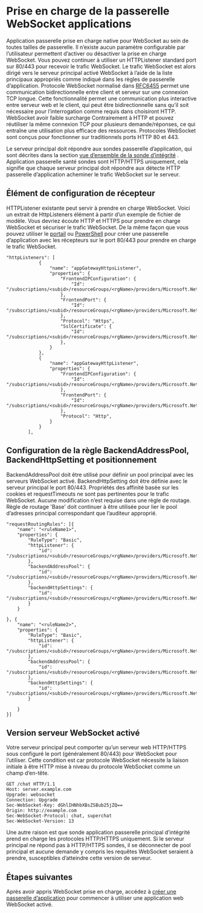 <properties
   pageTitle="Prise en charge de la passerelle WebSocket applications | Microsoft Azure"
   description="Cette page fournit une vue d’ensemble de la prise en charge de l’Application passerelle WebSocket."
   documentationCenter="na"
   services="application-gateway"
   authors="amsriva"
   manager="rossort"
   editor="amsriva"/>
<tags
   ms.service="application-gateway"
   ms.devlang="na"
   ms.topic="article"
   ms.tgt_pltfrm="na"
   ms.workload="infrastructure-services"
   ms.date="09/16/2016"
   ms.author="amsriva"/>

# <a name="application-gateway-websocket-support"></a>Prise en charge de la passerelle WebSocket applications

Application passerelle prise en charge native pour WebSocket au sein de toutes tailles de passerelle. Il n’existe aucun paramètre configurable par l’utilisateur permettent d’activer ou désactiver la prise en charge WebSocket. Vous pouvez continuer à utiliser un HTTPListener standard port sur 80/443 pour recevoir le trafic WebSocket. Le trafic WebSocket est alors dirigé vers le serveur principal activé WebSocket à l’aide de la liste principaux appropriés comme indiqué dans les règles de passerelle d’application. Protocole WebSocket normalisé dans [RFC6455](https://tools.ietf.org/html/rfc6455) permet une communication bidirectionnelle entre client et serveur sur une connexion TCP longue. Cette fonctionnalité permet une communication plus interactive entre serveur web et le client, qui peut être bidirectionnelle sans qu’il soit nécessaire pour l’interrogation comme requis dans choisiront HTTP.  WebSocket avoir faible surcharge Contrairement à HTTP et pouvez réutiliser la même connexion TCP pour plusieurs demande/réponses, ce qui entraîne une utilisation plus efficace des ressources. Protocoles WebSocket sont conçus pour fonctionner sur traditionnels ports HTTP 80 et 443.

Le serveur principal doit répondre aux sondes passerelle d’application, qui sont décrites dans la section [vue d’ensemble de la sonde d’intégrité](application-gateway-probe-overview.md) . Application passerelle santé sondes sont HTTP/HTTPS uniquement, cela signifie que chaque serveur principal doit répondre aux détecte HTTP passerelle d’application acheminer le trafic WebSocket sur le serveur.

## <a name="listener-configuration-element"></a>Élément de configuration de récepteur

HTTPListener existante peut servir à prendre en charge WebSocket. Voici un extrait de HttpListeners élément à partir d’un exemple de fichier de modèle. Vous devriez écoute HTTP et HTTPS pour prendre en charge WebSocket et sécuriser le trafic WebSocket. De la même façon que vous pouvez utiliser le [portail](application-gateway-create-gateway-portal.md) ou [PowerShell](application-gateway-create-gateway-arm.md) pour créer une passerelle d’application avec les récepteurs sur le port 80/443 pour prendre en charge le trafic WebSocket.


    "httpListeners": [
                {
                    "name": "appGatewayHttpsListener",
                    "properties": {
                        "FrontendIPConfiguration": {
                            "Id": "/subscriptions/<subid>/resourceGroups/<rgName>/providers/Microsoft.Network/applicationGateways/applicationGateway1/frontendIPConfigurations/DefaultFrontendPublicIP"
                        },
                        "FrontendPort": {
                            "Id": "/subscriptions/<subid>/resourceGroups/<rgName>/providers/Microsoft.Network/applicationGateways/applicationGateway1/frontendPorts/appGatewayFrontendPort443'"
                        },
                        "Protocol": "Https",
                        "SslCertificate": {
                            "Id": "/subscriptions/<subid>/resourceGroups/<rgName>/providers/Microsoft.Network/applicationGateways/applicationGateway1/sslCertificates/appGatewaySslCert1'"
                        },
                    }
                },
                {
                    "name": "appGatewayHttpListener",
                    "properties": {
                        "FrontendIPConfiguration": {
                            "Id": "/subscriptions/<subid>/resourceGroups/<rgName>/providers/Microsoft.Network/applicationGateways/applicationGateway1/frontendIPConfigurations/appGatewayFrontendIP'"
                        },
                        "FrontendPort": {
                            "Id": "/subscriptions/<subid>/resourceGroups/<rgName>/providers/Microsoft.Network/applicationGateways/applicationGateway1/frontendPorts/appGatewayFrontendPort80'"
                        },
                        "Protocol": "Http",
                    }
                }
            ],

## <a name="backendaddresspool-backendhttpsetting-and-routing-rule-configuration"></a>Configuration de la règle BackendAddressPool, BackendHttpSetting et positionnement

BackendAddressPool doit être utilisé pour définir un pool principal avec les serveurs WebSocket activé. BackendHttpSetting doit être définie avec le serveur principal le port 80/443. Propriétés des affinité basée sur les cookies et requestTimeouts ne sont pas pertinentes pour le trafic WebSocket. Aucune modification n’est requise dans une règle de routage. Règle de routage 'Base' doit continuer à être utilisée pour lier le pool d’adresses principal correspondant que l’auditeur approprié. 

    "requestRoutingRules": [{
        "name": "<ruleName1>",
        "properties": {
            "RuleType": "Basic",
            "httpListener": {
                "id": "/subscriptions/<subid>/resourceGroups/<rgName>/providers/Microsoft.Network/applicationGateways/applicationGateway1/httpListeners/appGatewayHttpsListener')]"
            },
            "backendAddressPool": {
                "id": "/subscriptions/<subid>/resourceGroups/<rgName>/providers/Microsoft.Network/applicationGateways/applicationGateway1/backendAddressPools/ContosoServerPool')]"
            },
            "backendHttpSettings": {
                "id": "/subscriptions/<subid>/resourceGroups/<rgName>/providers/Microsoft.Network/applicationGateways/applicationGateway1/backendHttpSettingsCollection/appGatewayBackendHttpSettings')]"
            }
        }

    }, {
        "name": "<ruleName2>",
        "properties": {
            "RuleType": "Basic",
            "httpListener": {
                "id": "/subscriptions/<subid>/resourceGroups/<rgName>/providers/Microsoft.Network/applicationGateways/applicationGateway1/httpListeners/appGatewayHttpListener')]"
            },
            "backendAddressPool": {
                "id": "/subscriptions/<subid>/resourceGroups/<rgName>/providers/Microsoft.Network/applicationGateways/applicationGateway1/backendAddressPools/ContosoServerPool')]"
            },
            "backendHttpSettings": {
                "id": "/subscriptions/<subid>/resourceGroups/<rgName>/providers/Microsoft.Network/applicationGateways/applicationGateway1/backendHttpSettingsCollection/appGatewayBackendHttpSettings')]"
            }

        }
    }]

## <a name="websocket-enabled-backend"></a>Version serveur WebSocket activé

Votre serveur principal peut comporter qu’un serveur web HTTP/HTTPS sous configuré le port (généralement 80/443) pour WebSocket pour l’utiliser. Cette condition est car protocole WebSocket nécessite la liaison initiale à être HTTP mise à niveau du protocole WebSocket comme un champ d’en-tête.

    GET /chat HTTP/1.1
    Host: server.example.com
    Upgrade: websocket
    Connection: Upgrade
    Sec-WebSocket-Key: dGhlIHNhbXBsZSBub25jZQ==
    Origin: http://example.com
    Sec-WebSocket-Protocol: chat, superchat
    Sec-WebSocket-Version: 13

Une autre raison est que sonde application passerelle principal d’intégrité prend en charge les protocoles HTTP/HTTPS uniquement. Si le serveur principal ne répond pas à HTTP/HTTPS sondes, il se déconnecter de pool principal et aucune demande y compris les requêtes WebSocket seraient à prendre, susceptibles d’atteindre cette version de serveur.

## <a name="next-steps"></a>Étapes suivantes

Après avoir appris WebSocket prise en charge, accédez à [créer une passerelle d’application](application-gateway-create-gateway.md) pour commencer à utiliser une application web WebSocket activé.
